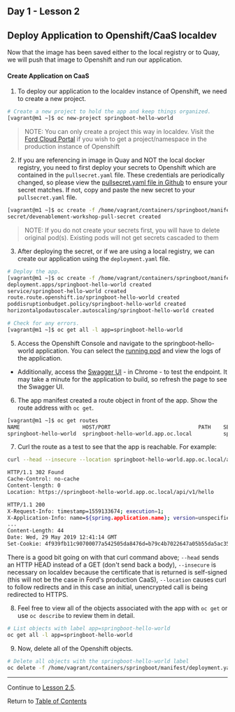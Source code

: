 ## Day 1 - Lesson 2

## Deploy Application to Openshift/CaaS localdev

Now that the image has been saved either to the local registry or to Quay, we will push that image to Openshift and run our application. 

#### Create Application on CaaS

1. To deploy our application to the localdev instance of Openshift, we need to create a new project. 

```bash
# Create a new project to hold the app and keep things organized.
[vagrant@m1 ~]$ oc new-project springboot-hello-world
```

> NOTE: You can only create a project this way in localdev. Visit the [Ford Cloud Portal](https://www.cloudportal.ford.com/openshift) if you wish to get a project/namespace in the production instance of Openshift

2. If you are referencing in image in Quay and NOT the local docker registry, you need to first deploy your secrets to Openshift which are contained in the `pullsecret.yaml` file. These credentials are periodically changed, so please view the [pullsecret.yaml file in Github](https://github.ford.com/JPOTTE46/samples/blob/master/springboot/manifest/pullsecret.yaml) to ensure your secret matches. If not, copy and paste the new secret to your `pullsecret.yaml` file. 

```bash
[vagrant@m1 ~]$ oc create -f /home/vagrant/containers/springboot/manifest/pullsecret.yaml
secret/devenablement-workshop-pull-secret created
```

> NOTE: If you do not create your secrets first, you will have to delete original pod(s). Existing pods will not get secrets cascaded to them

3. After deploying the secret, or if we are using a local registry, we can create our application using the `deployment.yaml` file. 

```bash
# Deploy the app.
[vagrant@m1 ~]$ oc create -f /home/vagrant/containers/springboot/manifest/deployment.yaml
deployment.apps/springboot-hello-world created
service/springboot-hello-world created
route.route.openshift.io/springboot-hello-world created
poddisruptionbudget.policy/springboot-hello-world created
horizontalpodautoscaler.autoscaling/springboot-hello-world created

# Check for any errors.
[vagrant@m1 ~]$ oc get all -l app=springboot-hello-world
```

5. Access the Openshift Console and navigate to the springboot-hello-world application. You can select the [running pod](https://api.oc.local:8443/console/project/springboot-hello-world/browse/pods) and view the logs of the application. 

- Additionally, access the [Swagger UI](https://springboot-hello-world.app.oc.local/swagger-ui.html#/hello-controller) - in Chrome - to test the endpoint. It may take a minute for the application to build, so refresh the page to see the Swagger UI. 

<!---
The manifest created a deployment, replica set, and pod. You can get the pod IP address with the `oc describe` and curl an instance of the app with that IP address on port 8080.

```
$ oc describe pods
Name:               python-668c7fc9b-4s4pf
Namespace:          python
...
...
Start Time:         Mon, 25 Feb 2019 21:09:38 +0000
Annotations:        openshift.io/scc=restricted
Status:             Running
IP:                 10.131.80.60 <--------------------- IP of the python app
Controlled By:      ReplicaSet/python-668c7fc9b

$ curl --head 10.131.80.60:8080
HTTP/1.0 200 OK
Content-Type: text/html; charset=utf-8
Content-Length: 65
Server: Werkzeug/0.14.1 Python/2.7.13
Date: Mon, 25 Feb 2019 21:18:47 GMT
```

The app manifest also created a service in front of the pod. You can get the service IP address with `oc describe` and curl the service.

```
$ oc describe services
Name:              python
Namespace:         python
Labels:            app=python
Annotations:       <none>
Selector:          app=python
Type:              ClusterIP
IP:                172.30.112.202 <---------- The service IP
Port:              http  8080/TCP <---------- The service port
TargetPort:        8080/TCP
Endpoints:         10.131.80.60:8080 <------- Here's the backend IP again
Session Affinity:  None
Events:            <none>

$ curl --head 172.30.112.202:8080
HTTP/1.0 200 OK
Content-Type: text/html; charset=utf-8
Content-Length: 65
Server: Werkzeug/0.14.1 Python/2.7.13
Date: Mon, 25 Feb 2019 21:24:09 GMT
```
-->

6. The app manifest created a route object in front of the app. Show the route address with `oc get`.

```bash
[vagrant@m1 ~]$ oc get routes
NAME                    HOST/PORT                            PATH    SERVICES                 PORT   TERMINATION    WILDCARD
springboot-hello-world  springboot-hello-world.app.oc.local          springboot-hello-world   8080   edge/Redirect  None
```

7. Curl the route as a test to see that the app is reachable. For example:

```bash
curl --head --insecure --location springboot-hello-world.app.oc.local/api/v1/hello

HTTP/1.1 302 Found
Cache-Control: no-cache
Content-length: 0
Location: https://springboot-hello-world.app.oc.local/api/v1/hello

HTTP/1.1 200
X-Request-Info: timestamp=1559133674; execution=1;
X-Application-Info: name=${spring.application.name}; version=unspecified;
...
Content-Length: 44
Date: Wed, 29 May 2019 12:41:14 GMT
Set-Cookie: 4f939fb11c90700077a542505da8476d=b79c4b7022647a05b55da5ac3545ec80; path=/; HttpOnly; Secure
```

There is a good bit going on with that curl command above; `--head` sends an HTTP HEAD instead of a GET (don't send back a body), `--insecure` is necessary on localdev because the certificate that is returned is self-signed (this will not be the case in Ford's production CaaS), `--location` causes curl to follow redirects and in this case an initial, unencrypted call is being redirected to HTTPS.

8. Feel free to view all of the objects associated with the app with `oc get` or use `oc describe` to review them in detail.

```bash
# List objects with label app=springboot-hello-world
oc get all -l app=springboot-hello-world
```

9. Now, delete all of the Openshift objects. 

```bash
# Delete all objects with the springboot-hello-world label
oc delete -f /home/vagrant/containers/springboot/manifest/deployment.yaml
```
---  

Continue to [Lesson 2.5](./lesson2.5.md).

Return to [Table of Contents](https://github.ford.com/DevEnablement/caas-workshop/tree/workshop-reformat#agenda)